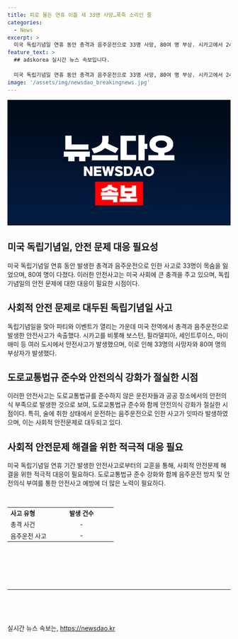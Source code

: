 ```yaml
---
title: 피로 물든 연휴 이틀 새 33명 사망…폭죽 소리인 줄
categories:
  - News
excerpt: >
  미국 독립기념일 연휴 동안 총격과 음주운전으로 33명 사망, 80여 명 부상. 시카고에서 24시간 내에 12명이 사망, 54명 부상. 보스턴, 필라델피아, 세인트루이스, 마이애미 등지에서도 총격 발생. 술에 취한 운전자로 공원 돌진, 흉기 난동으로 희생자 발생. 독립기념일은 불안과 조심의 시간으로 변하고 있음. (취재: 뉴욕 김범주)
feature_text: >
  ## adskorea 실시간 뉴스 속보입니다.

  미국 독립기념일 연휴 동안 총격과 음주운전으로 33명 사망, 80여 명 부상. 시카고에서 24시간 내에 12명이 사망, 54명 부상. 보스턴, 필라델피아, 세인트루이스, 마이애미 등지에서도 총격 발생. 술에 취한 운전자로 공원 돌진, 흉기 난동으로 희생자 발생. 독립기념일은 불안과 조심의 시간으로 변하고 있음. (취재: 뉴욕 김범주)
image: '/assets/img/newsdao_breakingnews.jpg'
---
```


<p><img src="/assets/img/newsdao_breakingnews.jpg" alt="adskorea 속보" /></p>

<h2 data-ke-size="size26">미국 독립기념일, 안전 문제 대응 필요성</h2>

<p data-ke-size="size16">미국 독립기념일 연휴 동안 발생한 총격과 음주운전으로 인한 사고로 33명이 목숨을 잃었으며, 80여 명이 다졌다. 이러한 안전사고는 미국 사회에 큰 충격을 주고 있으며, 독립기념일의 안전 문제에 대한 대응이 필요한 시점이다.</p>

<h2 data-ke-size="size24">사회적 안전 문제로 대두된 독립기념일 사고</h2>

<p data-ke-size="size16">독립기념일을 맞아 파티와 이벤트가 열리는 가운데 미국 전역에서 총격과 음주운전으로 발생한 안전사고가 속출했다. 시카고를 비롯해 보스턴, 필라델피아, 세인트루이스, 마이애미 등 여러 도시에서 안전사고가 발생했으며, 이로 인해 33명의 사망자와 80여 명의 부상자가 발생했다.</p>

<h2 data-ke-size="size24">도로교통법규 준수와 안전의식 강화가 절실한 시점</h2>

<p data-ke-size="size16">이러한 안전사고는 도로교통법규를 준수하지 않은 운전자들과 공공 장소에서의 안전의식 부족으로 발생한 것으로 보여, 도로교통법규 준수와 함께 안전의식 강화가 절실한 시점이다. 특히, 술에 취한 상태에서 운전하는 음주운전으로 인한 사고가 잇따라 발생하였으며, 이는 사회적 안전문제로 대두되고 있다.</p>

<h2 data-ke-size="size24">사회적 안전문제 해결을 위한 적극적 대응 필요</h2>

<p data-ke-size="size16">미국 독립기념일 연휴 기간 발생한 안전사고로부터의 교훈을 통해, 사회적 안전문제 해결을 위한 적극적 대응이 필요하다. 도로교통법규 준수 강화와 함께 음주운전 방지 및 안전의식 부여를 통한 안전사고 예방에 더 많은 노력이 필요하다.</p>

<table>
​<tbody>
​<tr>
​<td style="text-align: left;"><b>사고 유형</b></td>
​<td style="text-align: center; width: 130.533px;"><b>발생 건수</b></td>
</tr>
​<tr>
​<td style="text-align: left;">총격 사건</td>
​<td style="text-align: center; width: 130.533px;">-</td>
</tr>
​<tr>
​<td style="text-align: left;">음주운전 사고</td>
​<td style="text-align: center; width: 130.533px;">-</td>
</tr>
​</tbody>
</table>

<p>​<p data-ke-size="size16">&nbsp;</p>
​<hr>
​<p data-ke-size="size16">&nbsp;</p></p>
실시간 뉴스 속보는, <a href="https://newsdao.kr" rel="dofollow">https://newsdao.kr</a>


